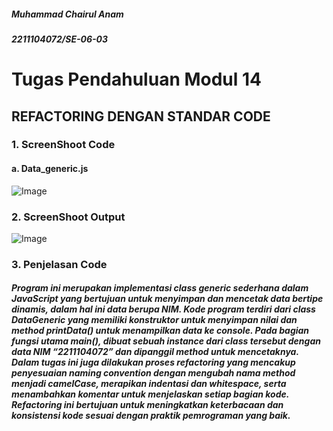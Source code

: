 ##### Muhammad Chairul Anam
##### 2211104072/SE-06-03

# Tugas Pendahuluan Modul 14
## REFACTORING DENGAN STANDAR CODE
### 1. ScreenShoot Code
#### a. Data_generic.js
![Image](https://github.com/user-attachments/assets/9619f148-d16e-4042-af40-d5c6ea978ca3)
### 2. ScreenShoot Output
![Image](https://github.com/user-attachments/assets/e8fa8c86-449a-4865-84ef-a62416d3f7df)
### 3. Penjelasan Code
##### Program ini merupakan implementasi class generic sederhana dalam JavaScript yang bertujuan untuk menyimpan dan mencetak data bertipe dinamis, dalam hal ini data berupa NIM. Kode program terdiri dari class DataGeneric yang memiliki konstruktor untuk menyimpan nilai dan method printData() untuk menampilkan data ke console. Pada bagian fungsi utama main(), dibuat sebuah instance dari class tersebut dengan data NIM “2211104072” dan dipanggil method untuk mencetaknya. Dalam tugas ini juga dilakukan proses refactoring yang mencakup penyesuaian naming convention dengan mengubah nama method menjadi camelCase, merapikan indentasi dan whitespace, serta menambahkan komentar untuk menjelaskan setiap bagian kode. Refactoring ini bertujuan untuk meningkatkan keterbacaan dan konsistensi kode sesuai dengan praktik pemrograman yang baik.
# 
